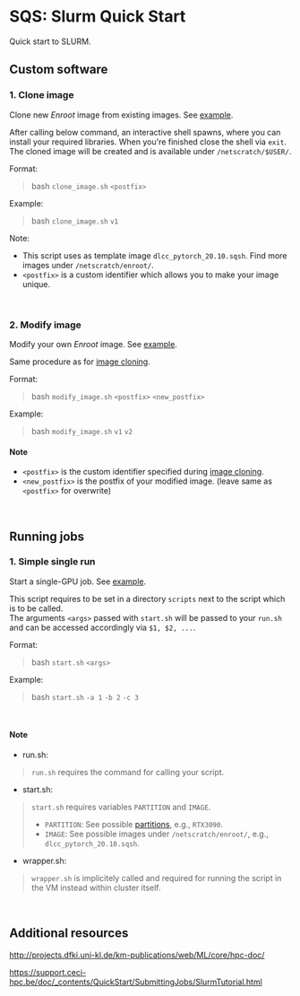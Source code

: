 # SQS: Slurm Quick Start
Quick start to SLURM.

## Custom software

### 1. Clone image
Clone new *Enroot* image from existing images.
See [example](/examples/custom-software/clone).<br>

After calling below command, an interactive shell spawns, where you can install your required libraries.
When you're finished close the shell via `exit`. The cloned image will be created and is available under `/netscratch/$USER/`.<br>

Format:
> bash `clone_image.sh` `<postfix>`

Example:
> bash `clone_image.sh` `v1`

Note:
- This script uses as template image `dlcc_pytorch_20.10.sqsh`. Find more images under `/netscratch/enroot/`.
- `<postfix>` is a custom identifier which allows you to make your image unique.

<br>

### 2. Modify image
Modify your own *Enroot* image.
See [example](/examples/custom-software/modify).<br>

Same procedure as for [image cloning](#clone-images).

Format:
> bash `modify_image.sh` `<postfix>` `<new_postfix>`

Example:
> bash `modify_image.sh` `v1` `v2`

#### Note

- `<postfix>` is the custom identifier specified during [image cloning](#clone-images).
- `<new_postfix>` is the postfix of your modified image. (leave same as `<postfix>` for overwrite)

<br>

## Running jobs

### 1. Simple single run
Start a single-GPU job.
See [example](examples/running-jobs/single-job).<br>

This script requires to be set in a directory `scripts` next to the script which is to be called.<br>
The arguments `<args>` passed with `start.sh` will be passed to your `run.sh` and can be accessed accordingly via `$1, $2, ...`.

Format:
> bash `start.sh` `<args>`

Example: 
> bash `start.sh` `-a 1` `-b 2` `-c 3`

<br>

#### Note

- run.sh:
> `run.sh` requires the command for calling your script.

- start.sh:
>`start.sh` requires variables `PARTITION` and `IMAGE`.
> - `PARTITION`: See possible [partitions](http://projects.dfki.uni-kl.de/km-publications/web/ML/core/hpc-doc/docs/slurm-cluster/partitions/#partitions), e.g., `RTX3090`.
> - `IMAGE`: See possible images under `/netscratch/enroot/`, e.g., `dlcc_pytorch_20.10.sqsh`.

- wrapper.sh:
> `wrapper.sh` is implicitely called and required for running the script in the VM instead within cluster itself.

<br>

## Additional resources

http://projects.dfki.uni-kl.de/km-publications/web/ML/core/hpc-doc/

https://support.ceci-hpc.be/doc/_contents/QuickStart/SubmittingJobs/SlurmTutorial.html

<br>
